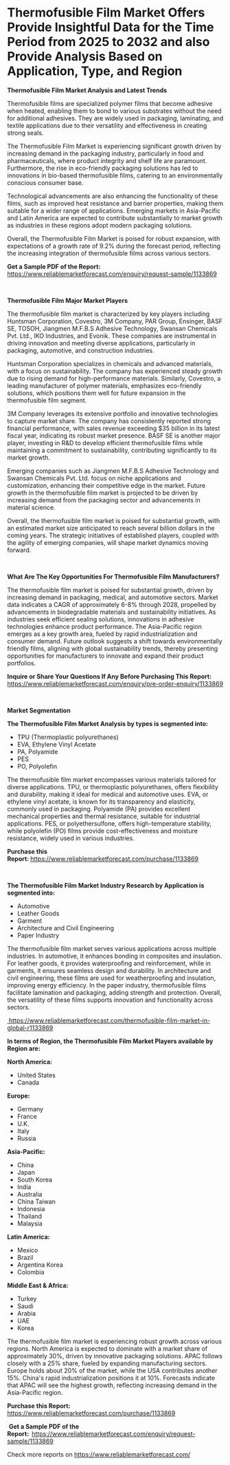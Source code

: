 <p><h1>Thermofusible Film Market Offers Provide Insightful Data for the Time Period from 2025 to 2032 and also Provide Analysis Based on Application, Type, and Region</h1></p><p><strong>Thermofusible Film Market Analysis and Latest Trends</strong></p>
<p><p>Thermofusible films are specialized polymer films that become adhesive when heated, enabling them to bond to various substrates without the need for additional adhesives. They are widely used in packaging, laminating, and textile applications due to their versatility and effectiveness in creating strong seals.</p><p>The Thermofusible Film Market is experiencing significant growth driven by increasing demand in the packaging industry, particularly in food and pharmaceuticals, where product integrity and shelf life are paramount. Furthermore, the rise in eco-friendly packaging solutions has led to innovations in bio-based thermofusible films, catering to an environmentally conscious consumer base. </p><p>Technological advancements are also enhancing the functionality of these films, such as improved heat resistance and barrier properties, making them suitable for a wider range of applications. Emerging markets in Asia-Pacific and Latin America are expected to contribute substantially to market growth as industries in these regions adopt modern packaging solutions. </p><p>Overall, the Thermofusible Film Market is poised for robust expansion, with expectations of a growth rate of 9.2% during the forecast period, reflecting the increasing integration of thermofusible films across various sectors.</p></p>
<p><strong>Get a Sample PDF of the Report:&nbsp;</strong> <a href="https://www.reliablemarketforecast.com/enquiry/request-sample/1133869?utm_campaign=2993&utm_medium=2&utm_source=Github&utm_content=ia&utm_term=25032025&utm_id=thermofusible-film">https://www.reliablemarketforecast.com/enquiry/request-sample/1133869</a></p>
<p>&nbsp;</p>
<p><strong>Thermofusible Film Major Market Players</strong></p>
<p><p>The thermofusible film market is characterized by key players including Huntsman Corporation, Covestro, 3M Company, PAR Group, Ensinger, BASF SE, TOSOH, Jiangmen M.F.B.S Adhesive Technology, Swansan Chemicals Pvt. Ltd., IKO Industries, and Evonik. These companies are instrumental in driving innovation and meeting diverse applications, particularly in packaging, automotive, and construction industries.</p><p>Huntsman Corporation specializes in chemicals and advanced materials, with a focus on sustainability. The company has experienced steady growth due to rising demand for high-performance materials. Similarly, Covestro, a leading manufacturer of polymer materials, emphasizes eco-friendly solutions, which positions them well for future expansion in the thermofusible film segment.</p><p>3M Company leverages its extensive portfolio and innovative technologies to capture market share. The company has consistently reported strong financial performance, with sales revenue exceeding $35 billion in its latest fiscal year, indicating its robust market presence. BASF SE is another major player, investing in R&D to develop efficient thermofusible films while maintaining a commitment to sustainability, contributing significantly to its market growth.</p><p>Emerging companies such as Jiangmen M.F.B.S Adhesive Technology and Swansan Chemicals Pvt. Ltd. focus on niche applications and customization, enhancing their competitive edge in the market. Future growth in the thermofusible film market is projected to be driven by increasing demand from the packaging sector and advancements in material science.</p><p>Overall, the thermofusible film market is poised for substantial growth, with an estimated market size anticipated to reach several billion dollars in the coming years. The strategic initiatives of established players, coupled with the agility of emerging companies, will shape market dynamics moving forward.</p></p>
<p>&nbsp;</p>
<p><strong>What Are The Key Opportunities For Thermofusible Film Manufacturers?</strong></p>
<p><p>The thermofusible film market is poised for substantial growth, driven by increasing demand in packaging, medical, and automotive sectors. Market data indicates a CAGR of approximately 6-8% through 2028, propelled by advancements in biodegradable materials and sustainability initiatives. As industries seek efficient sealing solutions, innovations in adhesive technologies enhance product performance. The Asia-Pacific region emerges as a key growth area, fueled by rapid industrialization and consumer demand. Future outlook suggests a shift towards environmentally friendly films, aligning with global sustainability trends, thereby presenting opportunities for manufacturers to innovate and expand their product portfolios.</p></p>
<p><strong>Inquire or Share Your Questions If Any Before Purchasing This Report:</strong> <a href="https://www.reliablemarketforecast.com/enquiry/pre-order-enquiry/1133869?utm_campaign=2993&utm_medium=2&utm_source=Github&utm_content=ia&utm_term=25032025&utm_id=thermofusible-film">https://www.reliablemarketforecast.com/enquiry/pre-order-enquiry/1133869</a></p>
<p>&nbsp;</p>
<p><strong>Market Segmentation</strong></p>
<p><strong>The Thermofusible Film Market Analysis by types is segmented into:</strong></p>
<p><ul><li>TPU (Thermoplastic polyurethanes)</li><li>EVA, Ethylene Vinyl Acetate</li><li>PA, Polyamide</li><li>PES</li><li>PO, Polyolefin</li></ul></p>
<p><p>The thermofusible film market encompasses various materials tailored for diverse applications. TPU, or thermoplastic polyurethanes, offers flexibility and durability, making it ideal for medical and automotive uses. EVA, or ethylene vinyl acetate, is known for its transparency and elasticity, commonly used in packaging. Polyamide (PA) provides excellent mechanical properties and thermal resistance, suitable for industrial applications. PES, or polyethersulfone, offers high-temperature stability, while polyolefin (PO) films provide cost-effectiveness and moisture resistance, widely used in various industries.</p></p>
<p><strong>Purchase this Report:&nbsp;</strong><a href="https://www.reliablemarketforecast.com/purchase/1133869?utm_campaign=2993&utm_medium=2&utm_source=Github&utm_content=ia&utm_term=25032025&utm_id=thermofusible-film">https://www.reliablemarketforecast.com/purchase/1133869</a></p>
<p>&nbsp;</p>
<p><strong>The Thermofusible Film Market Industry Research by Application is segmented into:</strong></p>
<p><ul><li>Automotive</li><li>Leather Goods</li><li>Garment</li><li>Architecture and Civil Engineering</li><li>Paper Industry</li></ul></p>
<p><p>The thermofusible film market serves various applications across multiple industries. In automotive, it enhances bonding in composites and insulation. For leather goods, it provides waterproofing and reinforcement, while in garments, it ensures seamless design and durability. In architecture and civil engineering, these films are used for weatherproofing and insulation, improving energy efficiency. In the paper industry, thermofusible films facilitate lamination and packaging, adding strength and protection. Overall, the versatility of these films supports innovation and functionality across sectors.</p></p>
<p><a href="https://www.reliablemarketforecast.com/thermofusible-film-market-in-global-r1133869?utm_campaign=2993&utm_medium=2&utm_source=Github&utm_content=ia&utm_term=25032025&utm_id=thermofusible-film">&nbsp;https://www.reliablemarketforecast.com/thermofusible-film-market-in-global-r1133869</a></p>
<p><strong>In terms of Region, the Thermofusible Film Market Players available by Region are:</strong></p>
<p>
    <p> <strong> North America: </strong>
        <ul>
            <li>United States</li>
            <li>Canada</li>
        </ul>
        </p> 
    <p> <strong> Europe: </strong>
        <ul>
            <li>Germany</li>
            <li>France</li>
            <li>U.K.</li>
            <li>Italy</li>
            <li>Russia</li>
        </ul>
        </p> 
    <p> <strong> Asia-Pacific: </strong>
        <ul>
            <li>China</li>
            <li>Japan</li>
            <li>South Korea</li>
            <li>India</li>
            <li>Australia</li>
            <li>China Taiwan</li>
            <li>Indonesia</li>
            <li>Thailand</li>
            <li>Malaysia</li>
        </ul>
        </p> 
    <p> <strong> Latin America: </strong>
        <ul>
            <li>Mexico</li>
            <li>Brazil</li>
            <li>Argentina Korea</li>
            <li>Colombia</li>
        </ul>
        </p> 
    <p> <strong> Middle East & Africa: </strong>
        <ul>
            <li>Turkey</li>
            <li>Saudi</li>
            <li>Arabia</li>
            <li>UAE</li>
            <li>Korea</li>
        </ul>
    </p>
    </p>
<p><p>The thermofusible film market is experiencing robust growth across various regions. North America is expected to dominate with a market share of approximately 30%, driven by innovative packaging solutions. APAC follows closely with a 25% share, fueled by expanding manufacturing sectors. Europe holds about 20% of the market, while the USA contributes another 15%. China's rapid industrialization positions it at 10%. Forecasts indicate that APAC will see the highest growth, reflecting increasing demand in the Asia-Pacific region.</p></p>
<p><strong>Purchase this Report: </strong><a href="https://www.reliablemarketforecast.com/purchase/1133869?utm_campaign=2993&utm_medium=2&utm_source=Github&utm_content=ia&utm_term=25032025&utm_id=thermofusible-film">https://www.reliablemarketforecast.com/purchase/1133869</a></p>
<p>&nbsp;<strong>Get a Sample PDF of the Report:&nbsp;&nbsp;</strong><a href="https://www.reliablemarketforecast.com/enquiry/request-sample/1133869?utm_campaign=2993&utm_medium=2&utm_source=Github&utm_content=ia&utm_term=25032025&utm_id=thermofusible-film">https://www.reliablemarketforecast.com/enquiry/request-sample/1133869</a></p>
<p><strong></strong></p>
<p>Check more reports on <a href="https://www.reliablemarketforecast.com/?utm_campaign=2993&utm_medium=2&utm_source=Github&utm_content=ia&utm_term=25032025&utm_id=thermofusible-film">https://www.reliablemarketforecast.com/</a></p>